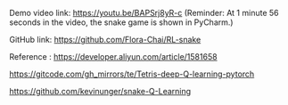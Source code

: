 Demo video link: https://youtu.be/BAPSrj8yR-c (Reminder: At 1 minute 56 seconds in the video, the snake game is shown in PyCharm.)

GitHub link: https://github.com/Flora-Chai/RL-snake

Reference :
https://developer.aliyun.com/article/1581658

https://gitcode.com/gh_mirrors/te/Tetris-deep-Q-learning-pytorch

https://github.com/kevinunger/snake-Q-Learning
